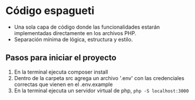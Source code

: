 # Código espagueti
- Una sola capa de código donde las funcionalidades estarán implementadas directamente en los archivos PHP.
- Separación mínima de lógica, estructura y estilo.

## Pasos para iniciar el proyecto
1. En la terminal ejecuta composer install
2. Dentro de la carpeta src agrega un archivo '.env' con las credenciales correctas que vienen en el .env.example
3. En la terminal ejecuta un servidor virtual de php, `php -S localhost:3000`